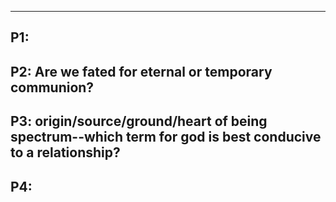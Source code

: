 -------------------------------------------
P1:
-------------------------------------------
P2: 
Are we fated for eternal or temporary communion?
-------------------------------------------
P3: 
origin/source/ground/heart of being spectrum--which term for god is best conducive to a relationship?
-------------------------------------------
P4:
-------------------------------------------

